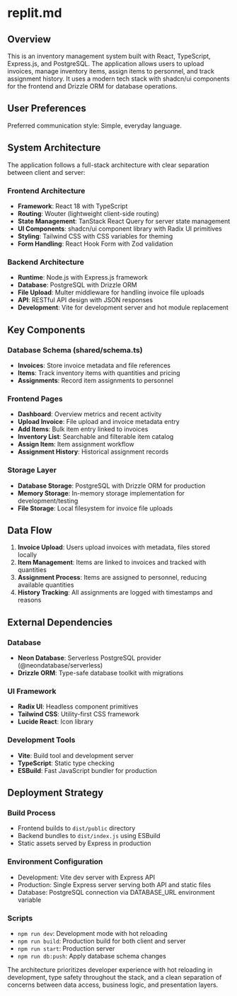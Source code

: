 # replit.md

## Overview

This is an inventory management system built with React, TypeScript, Express.js, and PostgreSQL. The application allows users to upload invoices, manage inventory items, assign items to personnel, and track assignment history. It uses a modern tech stack with shadcn/ui components for the frontend and Drizzle ORM for database operations.

## User Preferences

Preferred communication style: Simple, everyday language.

## System Architecture

The application follows a full-stack architecture with clear separation between client and server:

### Frontend Architecture
- **Framework**: React 18 with TypeScript
- **Routing**: Wouter (lightweight client-side routing)
- **State Management**: TanStack React Query for server state management
- **UI Components**: shadcn/ui component library with Radix UI primitives
- **Styling**: Tailwind CSS with CSS variables for theming
- **Form Handling**: React Hook Form with Zod validation

### Backend Architecture
- **Runtime**: Node.js with Express.js framework
- **Database**: PostgreSQL with Drizzle ORM
- **File Upload**: Multer middleware for handling invoice file uploads
- **API**: RESTful API design with JSON responses
- **Development**: Vite for development server and hot module replacement

## Key Components

### Database Schema (shared/schema.ts)
- **Invoices**: Store invoice metadata and file references
- **Items**: Track inventory items with quantities and pricing
- **Assignments**: Record item assignments to personnel

### Frontend Pages
- **Dashboard**: Overview metrics and recent activity
- **Upload Invoice**: File upload and invoice metadata entry
- **Add Items**: Bulk item entry linked to invoices
- **Inventory List**: Searchable and filterable item catalog
- **Assign Item**: Item assignment workflow
- **Assignment History**: Historical assignment records

### Storage Layer
- **Database Storage**: PostgreSQL with Drizzle ORM for production
- **Memory Storage**: In-memory storage implementation for development/testing
- **File Storage**: Local filesystem for invoice file uploads

## Data Flow

1. **Invoice Upload**: Users upload invoices with metadata, files stored locally
2. **Item Management**: Items are linked to invoices and tracked with quantities
3. **Assignment Process**: Items are assigned to personnel, reducing available quantities
4. **History Tracking**: All assignments are logged with timestamps and reasons

## External Dependencies

### Database
- **Neon Database**: Serverless PostgreSQL provider (@neondatabase/serverless)
- **Drizzle ORM**: Type-safe database toolkit with migrations

### UI Framework
- **Radix UI**: Headless component primitives
- **Tailwind CSS**: Utility-first CSS framework
- **Lucide React**: Icon library

### Development Tools
- **Vite**: Build tool and development server
- **TypeScript**: Static type checking
- **ESBuild**: Fast JavaScript bundler for production

## Deployment Strategy

### Build Process
- Frontend builds to `dist/public` directory
- Backend bundles to `dist/index.js` using ESBuild
- Static assets served by Express in production

### Environment Configuration
- Development: Vite dev server with Express API
- Production: Single Express server serving both API and static files
- Database: PostgreSQL connection via DATABASE_URL environment variable

### Scripts
- `npm run dev`: Development mode with hot reloading
- `npm run build`: Production build for both client and server
- `npm run start`: Production server
- `npm run db:push`: Apply database schema changes

The architecture prioritizes developer experience with hot reloading in development, type safety throughout the stack, and a clean separation of concerns between data access, business logic, and presentation layers.